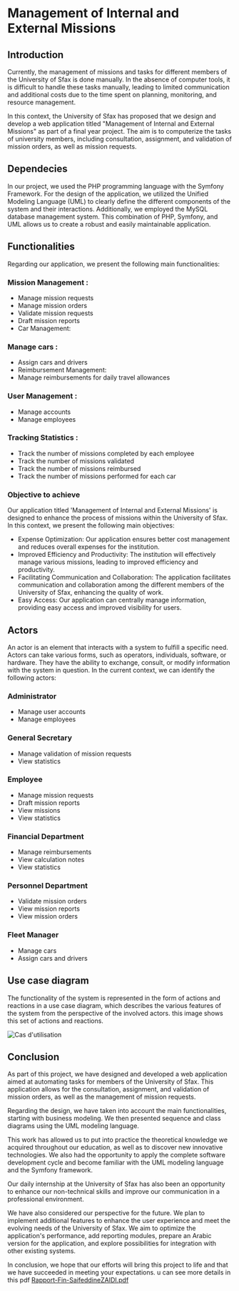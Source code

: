 # Management of Internal and External Missions
## Introduction
<p>Currently, the management of missions and tasks for different members of the University of Sfax is done manually. In the absence of computer tools, it is difficult to handle these tasks manually, leading to limited communication and additional costs due to the time spent on planning, monitoring, and resource management.

In this context, the University of Sfax has proposed that we design and develop a web application titled "Management of Internal and External Missions" as part of a final year project. The aim is to computerize the tasks of university members, including consultation, assignment, and validation of mission orders, as well as mission requests.</p>
## Dependecies
<p>In our project, we used the PHP programming language with the Symfony Framework. For the design of the application, we utilized the Unified Modeling Language (UML) to clearly define the different components of the system and their interactions. Additionally, we employed the MySQL database management system. This combination of PHP, Symfony, and UML allows us to create a robust and easily maintainable application.</p>

## Functionalities
<p>Regarding our application, we present the following main functionalities:

### Mission Management :

- Manage mission requests
- Manage mission orders
- Validate mission requests
- Draft mission reports
- Car Management:

### Manage cars :
- Assign cars and drivers
- Reimbursement Management:
- Manage reimbursements for daily travel allowances
### User Management :
- Manage accounts
- Manage employees
### Tracking Statistics :
- Track the number of missions completed by each employee
- Track the number of missions validated
- Track the number of missions reimbursed
- Track the number of missions performed for each car
### Objective to achieve
Our application titled 'Management of Internal and External Missions' is designed to enhance the process of missions within the University of Sfax. In this context, we present the following main objectives:

- Expense Optimization: Our application ensures better cost management and reduces overall expenses for the institution.
- Improved Efficiency and Productivity: The institution will effectively manage various missions, leading to improved efficiency and 
  productivity.
- Facilitating Communication and Collaboration: The application facilitates communication and collaboration among the different members 
  of the University of Sfax, enhancing the quality of work.
- Easy Access: Our application can centrally manage information, providing easy access and improved visibility for users.
## Actors
An actor is an element that interacts with a system to fulfill a specific need. Actors can take various forms, such as operators, individuals, software, or hardware. They have the ability to exchange, consult, or modify information with the system in question. In the current context, we can identify the following actors:

### Administrator
- Manage user accounts
- Manage employees

### General Secretary
- Manage validation of mission requests
- View statistics

### Employee
- Manage mission requests
- Draft mission reports
- View missions
- View statistics

### Financial Department
- Manage reimbursements
- View calculation notes
- View statistics

### Personnel Department
- Validate mission orders
- View mission reports
- View mission orders

### Fleet Manager
- Manage cars
- Assign cars and drivers
## Use case diagram
The functionality of the system is represented in the form of actions and reactions in a use case diagram, which describes the various features of the system from the perspective of the involved actors. this image shows this set of actions and reactions.


![Cas d'utilisation](https://github.com/zaidi280/Gestion-Mission/assets/81488144/cb646ee2-da38-4660-952e-446558996300)

## Conclusion 
As part of this project, we have designed and developed a web application aimed at automating tasks for members of the University of Sfax. This application allows for the consultation, assignment, and validation of mission orders, as well as the management of mission requests.

Regarding the design, we have taken into account the main functionalities, starting with business modeling. We then presented sequence and class diagrams using the UML modeling language.

This work has allowed us to put into practice the theoretical knowledge we acquired throughout our education, as well as to discover new innovative technologies. We also had the opportunity to apply the complete software development cycle and become familiar with the UML modeling language and the Symfony framework.

Our daily internship at the University of Sfax has also been an opportunity to enhance our non-technical skills and improve our communication in a professional environment.

We have also considered our perspective for the future. We plan to implement additional features to enhance the user experience and meet the evolving needs of the University of Sfax. We aim to optimize the application's performance, add reporting modules, prepare an Arabic version for the application, and explore possibilities for integration with other existing systems.

In conclusion, we hope that our efforts will bring this project to life and that we have succeeded in meeting your expectations.
u can see more details in this pdf [Rapport-Fin-SaifeddineZAIDI.pdf](https://github.com/zaidi280/Gestion-Mission/files/12263012/Rapport-Fin-SaifeddineZAIDI.pdf)
</p>

